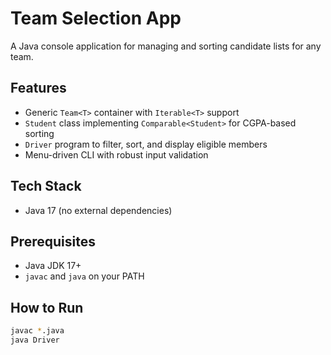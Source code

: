 # Team Selection App

A Java console application for managing and sorting candidate lists for any team.

## Features
- Generic `Team<T>` container with `Iterable<T>` support  
- `Student` class implementing `Comparable<Student>` for CGPA-based sorting  
- `Driver` program to filter, sort, and display eligible members  
- Menu-driven CLI with robust input validation

## Tech Stack
- Java 17 (no external dependencies)

## Prerequisites
- Java JDK 17+  
- `javac` and `java` on your PATH

## How to Run
```bash
javac *.java
java Driver

```
